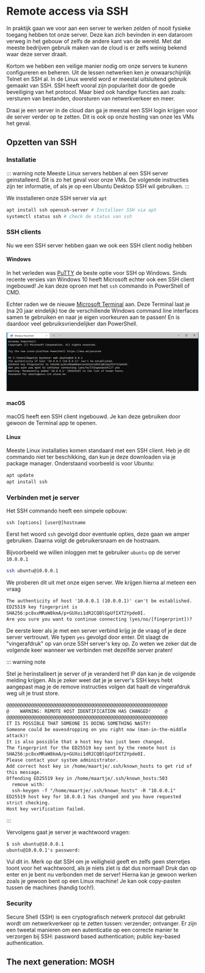 ﻿# Remote access via SSH

In praktijk gaan we voor aan een server te werken zelden of nooit fysieke toegang hebben tot onze server. Deze kan zich bevinden in een dataroom verweg in het gebouw of zelfs de andere kant van de wereld. Met dat meeste bedrijven gebruik maken van de cloud is er zelfs weinig bekend waar deze server draait.

Kortom we hebben een veilige manier nodig om onze servers te kunenn configureren en beheren. Uit de lessen netwerken ken je onwaarschijnlijk Telnet en SSH al. In de Linux wereld word er meestal uitsluitend gebruik gemaakt van SSH. SSH heeft vooral zijn populariteit door de goede beveiliging van het protocol. Maar bied ook handige functies aan zoals: versturen van bestanden, doorsturen van netwerkverkeer en meer.

Draai je een server in de cloud dan ga je meestal een SSH login krijgen voor de server verder op te zetten. Dit is ook op onze hosting van onze les VMs het geval.

## Opzetten van SSH

### Installatie

::: warning note
Meeste Linux servers hebben al een SSH server geinstalleerd. Dit is zo het geval voor onze VMs. De volgende instructies zijn ter informatie, of als je op een Ubuntu Desktop SSH wil gebruiken.
:::

We insstalleren onze SSH server via `apt`

```bash
apt install ssh openssh-server # Installeer SSH via apt
systemctl status ssh # check de status van ssh
```

### SSH clients

Nu we een SSH server hebben gaan we ook een SSH client nodig hebben

#### Windows

In het verleden was [PuTTY](https://www.chiark.greenend.org.uk/~sgtatham/putty/download.html) de beste optie voor SSH op Windows.
Sinds recente versies van Windows 10 heeft Microsoft echter ook een SSH client ingebouwd! Je kan deze oproen met het `ssh` commando in PowerShell of CMD.

Echter raden we de nieuwe [Microsoft Terminal](https://www.microsoft.com/en-us/p/windows-terminal/9n0dx20hk701#activetab=pivot:overviewtab) aan. Deze Terminal laat je (na 20 jaar eindelijk) toe de verschillende Windows command line interfaces samen te gebruiken en naar je eigen voorkeuren aan te passen! En is daardoor veel gebruiksvriendelijker dan PowerShell.

![Windows Terminal](./terminal.png)

#### macOS

macOS heeft een SSH client ingebouwd. Je kan deze gebruiken door gewoon de Terminal app te openen.

#### Linux

Meeste Linux installaties komen standaard met een SSH client. Heb je dit commando niet ter beschikking, dan kun je deze downloaden via je package manager. Onderstaand voorbeeld is voor Ubuntu:

```bash
apt update
apt install ssh
```

### Verbinden met je server

Het SSH commando heeft een simpele opbouw:

```
ssh [options] [user@]hostname
```

Eerst het woord `ssh` gevolgd door eventuele opties, deze gaan we amper gebruiken. Daarna volgt de gebruikersnaam en de hostnaam.

Bijvoorbeeld we willen inloggen met te gebruiker `ubuntu` op de server `10.0.0.1`

```bash
ssh ubuntu@10.0.0.1
```

We proberen dit uit met onze eigen server. We krijgen hierna al meteen een vraag

```
The authenticity of host '10.0.0.1 (10.0.0.1)' can't be established.
ED25519 key fingerprint is SHA256:pc8xxMRaW8kmA/p+GUXoi1dR2CQBlGpUfIXT2Ypde0I.
Are you sure you want to continue connecting (yes/no/[fingerprint])?
```

De eerste keer als je met een server verbind krijg je de vraag of je deze server vertrouwt.
We typen `yes` gevolgd door enter. Dit slaagt de "vingerafdruk" op van onze SSH server's key op. Zo weten we zeker dat de volgende keer wanneer we verbinden met dezelfde server praten!

::: warning note

Stel je herinstalleert je server of je veranderd het IP dan kan je de volgende melding krijgen. Als je zeker weet dat je je server's SSH keys hebt aangepast mag je de remove instructies volgen dat haalt de vingerafdruk weg uit je trust store.

```
@@@@@@@@@@@@@@@@@@@@@@@@@@@@@@@@@@@@@@@@@@@@@@@@@@@@@@@@@@@
@    WARNING: REMOTE HOST IDENTIFICATION HAS CHANGED!     @
@@@@@@@@@@@@@@@@@@@@@@@@@@@@@@@@@@@@@@@@@@@@@@@@@@@@@@@@@@@
IT IS POSSIBLE THAT SOMEONE IS DOING SOMETHING NASTY!
Someone could be eavesdropping on you right now (man-in-the-middle attack)!
It is also possible that a host key has just been changed.
The fingerprint for the ED25519 key sent by the remote host is
SHA256:pc8xxMRaW8kmA/p+GUXoi1dR2CQBlGpUfIXT2Ypde0I.
Please contact your system administrator.
Add correct host key in /home/maartje/.ssh/known_hosts to get rid of this message.
Offending ED25519 key in /home/maartje/.ssh/known_hosts:503
  remove with:
  ssh-keygen -f "/home/maartje/.ssh/known_hosts" -R "10.0.0.1"
ED25519 host key for 10.0.0.1 has changed and you have requested strict checking.
Host key verification failed.
```

:::

Vervolgens gaat je server je wachtwoord vragen:

```
$ ssh ubuntu@10.0.0.1
ubuntu@10.0.0.1's password:
```

Vul dit in. Merk op dat SSH om je veiligheid geeft en zelfs geen sterretjes toont voor het wachtwoord, als je niets ziet is dat dus normaal! Druk dan op enter en je bent nu verbonden met de server! Hierna kan je gewoon werken zoals je gewoon bent op een Linux machine! Je kan ook copy-pasten tussen de machines (handig toch!).

### Security

Secure Shell (SSH) is een cryptografisch netwerk protocol dat gebruikt wordt om netwerkverkeer op te zetten tussen:
verzender;
ontvanger.
Er zijn een tweetal manieren om een autenticatie op een correcte manier te verzorgen bij SSH:
password based authentication;
public key-based authentication.

## The next generation: MOSH
